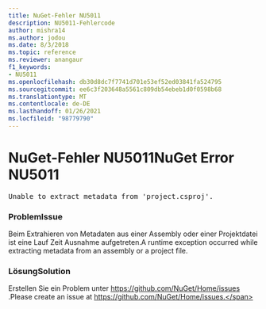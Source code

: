 ```yaml
---
title: NuGet-Fehler NU5011
description: NU5011-Fehlercode
author: mishra14
ms.author: jodou
ms.date: 8/3/2018
ms.topic: reference
ms.reviewer: anangaur
f1_keywords:
- NU5011
ms.openlocfilehash: db30d8dc7f7741d701e53ef52ed03841fa524795
ms.sourcegitcommit: ee6c3f203648a5561c809db54ebeb1d0f0598b68
ms.translationtype: MT
ms.contentlocale: de-DE
ms.lasthandoff: 01/26/2021
ms.locfileid: "98779790"
---
```

# <a name="nuget-error-nu5011"></a><span data-ttu-id="b2bda-103">NuGet-Fehler NU5011</span><span class="sxs-lookup"><span data-stu-id="b2bda-103">NuGet Error NU5011</span></span>
<pre>Unable to extract metadata from 'project.csproj'.</pre>

### <a name="issue"></a><span data-ttu-id="b2bda-104">Problem</span><span class="sxs-lookup"><span data-stu-id="b2bda-104">Issue</span></span>

<span data-ttu-id="b2bda-105">Beim Extrahieren von Metadaten aus einer Assembly oder einer Projektdatei ist eine Lauf Zeit Ausnahme aufgetreten.</span><span class="sxs-lookup"><span data-stu-id="b2bda-105">A runtime exception occurred while extracting metadata from an assembly or a project file.</span></span>


### <a name="solution"></a><span data-ttu-id="b2bda-106">Lösung</span><span class="sxs-lookup"><span data-stu-id="b2bda-106">Solution</span></span>

<span data-ttu-id="b2bda-107">Erstellen Sie ein Problem unter https://github.com/NuGet/Home/issues .</span><span class="sxs-lookup"><span data-stu-id="b2bda-107">Please create an issue at https://github.com/NuGet/Home/issues.</span></span>

